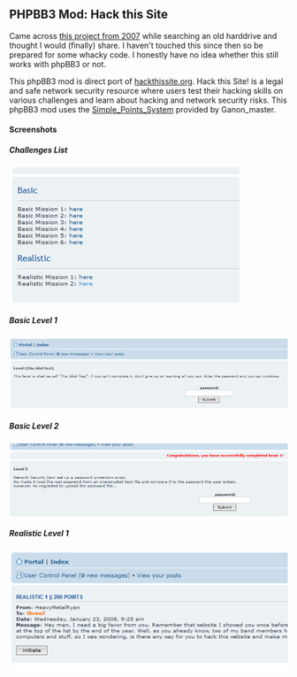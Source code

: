 ## PHPBB3 Mod: Hack this Site

Came across [this project from 2007](https://www.phpbb.com/community/viewtopic.php?f=70&t=718155) while searching an old harddrive and thought I would (finally) share. I haven't touched this since then so be prepared for some whacky code. I honestly have no idea whether this still works with phpBB3 or not.

This phpBB3 mod is direct port of [hackthissite.org](http://hackthissite.org). Hack this Site! is a legal and safe network security resource where users test their hacking skills on various challenges and learn about hacking and network security risks. This phpBB3 mod uses the [Simple_Points_System](http://www.phpbb.com/community/viewtopic.php?f=70&t=543803) provided by Ganon_master.

#### Screenshots

##### Challenges List
![](https://raw.githubusercontent.com/sean3z/hack-this-site/master/images/chalss1.png)

##### Basic Level 1
![](https://raw.githubusercontent.com/sean3z/hack-this-site/master/images/basicss1.png)

##### Basic Level 2
![](https://raw.githubusercontent.com/sean3z/hack-this-site/master/images/basicss2.png)

##### Realistic Level 1
![](https://github.com/sean3z/hack-this-site/blob/master/images/realss1.png)
